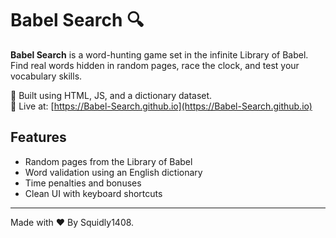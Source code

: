 # Babel Search 🔍

**Babel Search** is a word-hunting game set in the infinite Library of Babel.  
Find real words hidden in random pages, race the clock, and test your vocabulary skills.

🧠 Built using HTML, JS, and a dictionary dataset.  
🚀 Live at: [https://Babel-Search.github.io](https://Babel-Search.github.io)

## Features

- Random pages from the Library of Babel
- Word validation using an English dictionary
- Time penalties and bonuses
- Clean UI with keyboard shortcuts

---

Made with ❤️ By Squidly1408.
